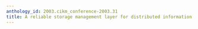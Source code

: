 ```yaml
---
anthology_id: 2003.cikm_conference-2003.31
title: A reliable storage management layer for distributed information retrieval systems
---
```

